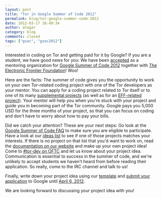 ```yaml
---
layout: post
title: "Tor in Google Summer of Code 2012"
permalink: blog/tor-google-summer-code-2012
date: 2012-03-17 16:49:34
author: atagar
category: blog
comments: closed
tags: ["gsoc", "gsoc2012"]
---
```


Interested in coding on Tor and getting paid for it by Google? If you are a student, we have good news for you: We have been [accepted](https://www.google-melange.com/gsoc/accepted_orgs/google/gsoc2012) as a mentoring organization for [Google Summer of Code 2012](https://www.google-melange.com/gsoc/homepage/google/gsoc2012) together with [The Electronic Frontier Foundation](https://www.eff.org/)! Woo!

Here are the facts: The summer of code gives you the opportunity to work on your own Tor-related coding project with one of the Tor developers as your mentor. You can apply for a coding project related to Tor itself or to one of its many [supplemental projects](https://www.torproject.org/getinvolved/volunteer.html.en#Projects) (as well as for an [EFF-related project](https://trac.torproject.org/projects/tor/wiki/doc/HTTPSEverywhere/GSOC-2012)). Your mentor will help you when you're stuck with your project and guide you in becoming part of the Tor community. Google pays you 5,000 USD for the three months of your project, so that you can focus on coding and don't have to worry about how to pay your bills.

Did we catch your attention? These are your next steps: Go look at the [Google Summer of Code FAQ](https://www.google-melange.com/gsoc/document/show/gsoc_program/google/gsoc2012/faqs) to make sure you are eligible to participate. Have a look at our [ideas list](https://www.torproject.org/about/gsoc.html.en#Ideas) to see if one of those projects matches your interests. If there is no project on that list that you'd want to work on, read the [documentation on our website](https://www.torproject.org/documentation.html.en) and make up your own project idea! Come to [\#tor-dev on OFTC](https://www.torproject.org/about/contact.html.en#irc) and let us know about your project idea. Communication is essential to success in the summer of code, and we're unlikely to accept students we haven't heard from before reading their application. So really, come to the IRC channel and talk to us!

Finally, write down your project idea using our [template](https://www.torproject.org/about/gsoc.html.en#Template) and [submit your application](https://www.google-melange.com/gsoc/document/show/gsoc_program/google/gsoc2012/faqs#student_apply) to Google until [April 6, 2012](https://www.google-melange.com/gsoc/events/google/gsoc2012).

We are looking forward to discussing your project idea with you!
